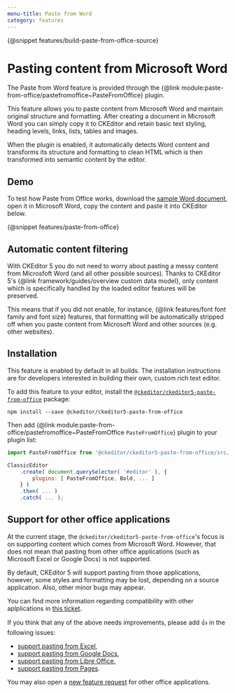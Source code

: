 ```yaml
---
menu-title: Paste from Word
category: features
---
```


{@snippet features/build-paste-from-office-source}

# Pasting content from Microsoft Word

The Paste from Word feature is provided through the {@link module:paste-from-office/pastefromoffice~PasteFromOffice} plugin.

This feature allows you to paste content from Microsoft Word and maintain original structure and formatting. After creating a document in Microsoft Word you can simply copy it to CKEditor and retain basic text styling, heading levels, links, lists, tables and images.

When the plugin is enabled, it automatically detects Word content and transforms its structure and formatting to clean HTML which is then transformed into semantic content by the editor.

## Demo

To test how Paste from Office works, download the [sample Word document](../assets/CKEditor5.PFO.Sample.Recognition_of_Achievement.docx), open it in Microsoft Word, copy the content and paste it into CKEditor below.

{@snippet features/paste-from-office}

## Automatic content filtering

With CKEditor 5 you do not need to worry about pasting a messy content from Microsfoft Word (and all other possible sources). Thanks to CKEditor 5's {@link framework/guides/overview custom data model}, only content which is specifically handled by the loaded editor features will be preserved.

This means that if you did not enable, for instance, {@link features/font font family and font size} features, that formatting will be automatically stripped off when you paste content from Microsoft Word and other sources (e.g. other websites).

## Installation

<info-box info>
	This feature is enabled by default in all builds. The installation instructions are for developers interested in building their own, custom rich text editor.
</info-box>

To add this feature to your editor, install the [`@ckeditor/ckeditor5-paste-from-office`](https://www.npmjs.com/package/@ckeditor/ckeditor5-paste-from-office) package:

```text
npm install --save @ckeditor/ckeditor5-paste-from-office
```

Then add {@link module:paste-from-office/pastefromoffice~PasteFromOffice `PasteFromOffice`} plugin to your plugin list:

```js
import PasteFromOffice from '@ckeditor/ckeditor5-paste-from-office/src/pastefromoffice';

ClassicEditor
	.create( document.querySelector( '#editor' ), {
		plugins: [ PasteFromOffice, Bold, ... ]
	} )
	.then( ... )
	.catch( ... );
```

## Support for other office applications

At the current stage, the `@ckeditor/ckeditor5-paste-from-office`'s focus is on supporting content which comes from Microsoft Word. However, that does not mean that pasting from other office applications (such as Microsoft Excel or Google Docs) is not supported.

By default, CKEditor 5 will support pasting from those applications, however, some styles and formatting may be lost, depending on a source application. Also, other minor bugs may appear.

You can find more information regarding compatibility with other aplplications in [this ticket](https://github.com/ckeditor/ckeditor5/issues/1184#issuecomment-409828069).

If you think that any of the above needs improvements, please add 👍 in the following issues:

* [support pasting from Excel](https://github.com/ckeditor/ckeditor5-paste-from-office/issues/23),
* [support pasting from Google Docs](https://github.com/ckeditor/ckeditor5-paste-from-office/issues/20),
* [support pasting from Libre Office](https://github.com/ckeditor/ckeditor5-paste-from-office/issues/35),
* [support pasting from Pages](https://github.com/ckeditor/ckeditor5-paste-from-office/issues/36).

You may also open a [new feature request](https://github.com/ckeditor/ckeditor5-paste-from-office/issues/new) for other office applications.
